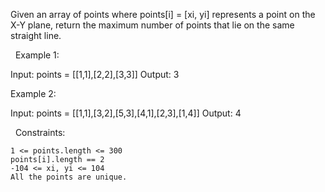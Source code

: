 Given an array of points where points[i] = [xi, yi] represents a point on the X-Y plane, return the maximum number of points that lie on the same straight line.

 
Example 1:

Input: points = [[1,1],[2,2],[3,3]]
Output: 3


Example 2:

Input: points = [[1,1],[3,2],[5,3],[4,1],[2,3],[1,4]]
Output: 4


 
Constraints:


	1 <= points.length <= 300
	points[i].length == 2
	-104 <= xi, yi <= 104
	All the points are unique.

